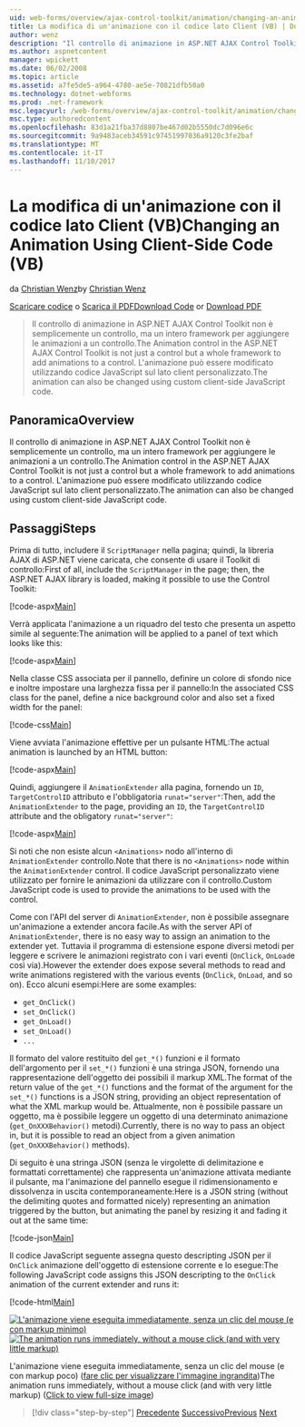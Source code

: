 ```yaml
---
uid: web-forms/overview/ajax-control-toolkit/animation/changing-an-animation-using-client-side-code-vb
title: La modifica di un'animazione con il codice lato Client (VB) | Documenti Microsoft
author: wenz
description: "Il controllo di animazione in ASP.NET AJAX Control Toolkit non è semplicemente un controllo, ma un intero framework per aggiungere le animazioni a un controllo. L'animazione può inoltre..."
ms.author: aspnetcontent
manager: wpickett
ms.date: 06/02/2008
ms.topic: article
ms.assetid: a7fe5de5-a964-4780-ae5e-70821dfb50a0
ms.technology: dotnet-webforms
ms.prod: .net-framework
msc.legacyurl: /web-forms/overview/ajax-control-toolkit/animation/changing-an-animation-using-client-side-code-vb
msc.type: authoredcontent
ms.openlocfilehash: 83d1a21fba37d8807be467d02b5550dc7d096e6c
ms.sourcegitcommit: 9a9483aceb34591c97451997036a9120c3fe2baf
ms.translationtype: MT
ms.contentlocale: it-IT
ms.lasthandoff: 11/10/2017
---
```

<a name="changing-an-animation-using-client-side-code-vb"></a><span data-ttu-id="f0db1-104">La modifica di un'animazione con il codice lato Client (VB)</span><span class="sxs-lookup"><span data-stu-id="f0db1-104">Changing an Animation Using Client-Side Code (VB)</span></span>
====================
<span data-ttu-id="f0db1-105">da [Christian Wenz](https://github.com/wenz)</span><span class="sxs-lookup"><span data-stu-id="f0db1-105">by [Christian Wenz](https://github.com/wenz)</span></span>

<span data-ttu-id="f0db1-106">[Scaricare codice](http://download.microsoft.com/download/f/9/a/f9a26acd-8df4-4484-8a18-199e4598f411/Animation11.vb.zip) o [Scarica il PDF](http://download.microsoft.com/download/6/7/1/6718d452-ff89-4d3f-a90e-c74ec2d636a3/animation11VB.pdf)</span><span class="sxs-lookup"><span data-stu-id="f0db1-106">[Download Code](http://download.microsoft.com/download/f/9/a/f9a26acd-8df4-4484-8a18-199e4598f411/Animation11.vb.zip) or [Download PDF](http://download.microsoft.com/download/6/7/1/6718d452-ff89-4d3f-a90e-c74ec2d636a3/animation11VB.pdf)</span></span>

> <span data-ttu-id="f0db1-107">Il controllo di animazione in ASP.NET AJAX Control Toolkit non è semplicemente un controllo, ma un intero framework per aggiungere le animazioni a un controllo.</span><span class="sxs-lookup"><span data-stu-id="f0db1-107">The Animation control in the ASP.NET AJAX Control Toolkit is not just a control but a whole framework to add animations to a control.</span></span> <span data-ttu-id="f0db1-108">L'animazione può essere modificato utilizzando codice JavaScript sul lato client personalizzato.</span><span class="sxs-lookup"><span data-stu-id="f0db1-108">The animation can also be changed using custom client-side JavaScript code.</span></span>


## <a name="overview"></a><span data-ttu-id="f0db1-109">Panoramica</span><span class="sxs-lookup"><span data-stu-id="f0db1-109">Overview</span></span>

<span data-ttu-id="f0db1-110">Il controllo di animazione in ASP.NET AJAX Control Toolkit non è semplicemente un controllo, ma un intero framework per aggiungere le animazioni a un controllo.</span><span class="sxs-lookup"><span data-stu-id="f0db1-110">The Animation control in the ASP.NET AJAX Control Toolkit is not just a control but a whole framework to add animations to a control.</span></span> <span data-ttu-id="f0db1-111">L'animazione può essere modificato utilizzando codice JavaScript sul lato client personalizzato.</span><span class="sxs-lookup"><span data-stu-id="f0db1-111">The animation can also be changed using custom client-side JavaScript code.</span></span>

## <a name="steps"></a><span data-ttu-id="f0db1-112">Passaggi</span><span class="sxs-lookup"><span data-stu-id="f0db1-112">Steps</span></span>

<span data-ttu-id="f0db1-113">Prima di tutto, includere il `ScriptManager` nella pagina; quindi, la libreria AJAX di ASP.NET viene caricata, che consente di usare il Toolkit di controllo:</span><span class="sxs-lookup"><span data-stu-id="f0db1-113">First of all, include the `ScriptManager` in the page; then, the ASP.NET AJAX library is loaded, making it possible to use the Control Toolkit:</span></span>

[!code-aspx[Main](changing-an-animation-using-client-side-code-vb/samples/sample1.aspx)]

<span data-ttu-id="f0db1-114">Verrà applicata l'animazione a un riquadro del testo che presenta un aspetto simile al seguente:</span><span class="sxs-lookup"><span data-stu-id="f0db1-114">The animation will be applied to a panel of text which looks like this:</span></span>

[!code-aspx[Main](changing-an-animation-using-client-side-code-vb/samples/sample2.aspx)]

<span data-ttu-id="f0db1-115">Nella classe CSS associata per il pannello, definire un colore di sfondo nice e inoltre impostare una larghezza fissa per il pannello:</span><span class="sxs-lookup"><span data-stu-id="f0db1-115">In the associated CSS class for the panel, define a nice background color and also set a fixed width for the panel:</span></span>

[!code-css[Main](changing-an-animation-using-client-side-code-vb/samples/sample3.css)]

<span data-ttu-id="f0db1-116">Viene avviata l'animazione effettive per un pulsante HTML:</span><span class="sxs-lookup"><span data-stu-id="f0db1-116">The actual animation is launched by an HTML button:</span></span>

[!code-aspx[Main](changing-an-animation-using-client-side-code-vb/samples/sample4.aspx)]

<span data-ttu-id="f0db1-117">Quindi, aggiungere il `AnimationExtender` alla pagina, fornendo un `ID`, `TargetControlID` attributo e l'obbligatoria `runat="server"`:</span><span class="sxs-lookup"><span data-stu-id="f0db1-117">Then, add the `AnimationExtender` to the page, providing an `ID`, the `TargetControlID` attribute and the obligatory `runat="server"`:</span></span>

[!code-aspx[Main](changing-an-animation-using-client-side-code-vb/samples/sample5.aspx)]

<span data-ttu-id="f0db1-118">Si noti che non esiste alcun `<Animations>` nodo all'interno di `AnimationExtender` controllo.</span><span class="sxs-lookup"><span data-stu-id="f0db1-118">Note that there is no `<Animations>` node within the `AnimationExtender` control.</span></span> <span data-ttu-id="f0db1-119">Il codice JavaScript personalizzato viene utilizzato per fornire le animazioni da utilizzare con il controllo.</span><span class="sxs-lookup"><span data-stu-id="f0db1-119">Custom JavaScript code is used to provide the animations to be used with the control.</span></span>

<span data-ttu-id="f0db1-120">Come con l'API del server di `AnimationExtender`, non è possibile assegnare un'animazione a extender ancora facile.</span><span class="sxs-lookup"><span data-stu-id="f0db1-120">As with the server API of `AnimationExtender`, there is no easy way to assign an animation to the extender yet.</span></span> <span data-ttu-id="f0db1-121">Tuttavia il programma di estensione espone diversi metodi per leggere e scrivere le animazioni registrato con i vari eventi (`OnClick`, `OnLoad`e così via).</span><span class="sxs-lookup"><span data-stu-id="f0db1-121">However the extender does expose several methods to read and write animations registered with the various events (`OnClick`, `OnLoad`, and so on).</span></span> <span data-ttu-id="f0db1-122">Ecco alcuni esempi:</span><span class="sxs-lookup"><span data-stu-id="f0db1-122">Here are some examples:</span></span>

- `get_OnClick()`
- `set_OnClick()`
- `get_OnLoad()`
- `set_OnLoad()`
- `...`

<span data-ttu-id="f0db1-123">Il formato del valore restituito del `get_*()` funzioni e il formato dell'argomento per il `set_*()` funzioni è una stringa JSON, fornendo una rappresentazione dell'oggetto dei possibili il markup XML.</span><span class="sxs-lookup"><span data-stu-id="f0db1-123">The format of the return value of the `get_*()` functions and the format of the argument for the `set_*()` functions is a JSON string, providing an object representation of what the XML markup would be.</span></span> <span data-ttu-id="f0db1-124">Attualmente, non è possibile passare un oggetto, ma è possibile leggere un oggetto di una determinato animazione (`get_OnXXXBehavior()` metodi).</span><span class="sxs-lookup"><span data-stu-id="f0db1-124">Currently, there is no way to pass an object in, but it is possible to read an object from a given animation (`get_OnXXXBehavior()` methods).</span></span>

<span data-ttu-id="f0db1-125">Di seguito è una stringa JSON (senza le virgolette di delimitazione e formattati correttamente) che rappresenta un'animazione attivata mediante il pulsante, ma l'animazione del pannello esegue il ridimensionamento e dissolvenza in uscita contemporaneamente:</span><span class="sxs-lookup"><span data-stu-id="f0db1-125">Here is a JSON string (without the delimiting quotes and formatted nicely) representing an animation triggered by the button, but animating the panel by resizing it and fading it out at the same time:</span></span>

[!code-json[Main](changing-an-animation-using-client-side-code-vb/samples/sample6.json)]

<span data-ttu-id="f0db1-126">Il codice JavaScript seguente assegna questo descripting JSON per il `OnClick` animazione dell'oggetto di estensione corrente e lo esegue:</span><span class="sxs-lookup"><span data-stu-id="f0db1-126">The following JavaScript code assigns this JSON descripting to the `OnClick` animation of the current extender and runs it:</span></span>

[!code-html[Main](changing-an-animation-using-client-side-code-vb/samples/sample7.html)]


<span data-ttu-id="f0db1-127">[![L'animazione viene eseguita immediatamente, senza un clic del mouse (e con markup minimo)](changing-an-animation-using-client-side-code-vb/_static/image2.png)](changing-an-animation-using-client-side-code-vb/_static/image1.png)</span><span class="sxs-lookup"><span data-stu-id="f0db1-127">[![The animation runs immediately, without a mouse click (and with very little markup)](changing-an-animation-using-client-side-code-vb/_static/image2.png)](changing-an-animation-using-client-side-code-vb/_static/image1.png)</span></span>

<span data-ttu-id="f0db1-128">L'animazione viene eseguita immediatamente, senza un clic del mouse (e con markup poco) ([fare clic per visualizzare l'immagine ingrandita](changing-an-animation-using-client-side-code-vb/_static/image3.png))</span><span class="sxs-lookup"><span data-stu-id="f0db1-128">The animation runs immediately, without a mouse click (and with very little markup) ([Click to view full-size image](changing-an-animation-using-client-side-code-vb/_static/image3.png))</span></span>

>[!div class="step-by-step"]
<span data-ttu-id="f0db1-129">[Precedente](executing-animations-using-client-side-code-vb.md)
[Successivo](animating-an-updatepanel-control-vb.md)</span><span class="sxs-lookup"><span data-stu-id="f0db1-129">[Previous](executing-animations-using-client-side-code-vb.md)
[Next](animating-an-updatepanel-control-vb.md)</span></span>
